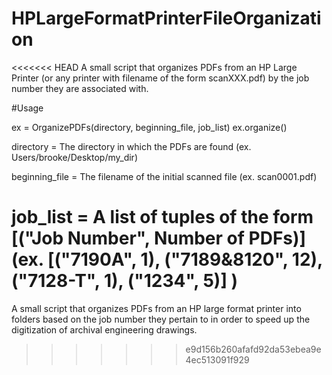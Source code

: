 # HPLargeFormatPrinterFileOrganization
<<<<<<< HEAD
A small script that organizes PDFs from an HP Large Printer
(or any printer with filename of the form scanXXX.pdf) by the job
number they are associated with.

#Usage

ex = OrganizePDFs(directory, beginning_file,
                  job_list)
ex.organize()

directory = The directory in which the PDFs are found (ex. Users/brooke/Desktop/my_dir)

beginning_file = The filename of the initial scanned file (ex. scan0001.pdf)

job_list = A list of tuples of the form [("Job Number", Number of PDFs)]
(ex. [("7190A", 1), ("7189&8120", 12), ("7128-T", 1), ("1234", 5)] )
=======

A small script that organizes PDFs from an HP large format printer into folders based on the job number they pertain to in order to speed up the digitization of archival engineering drawings.
>>>>>>> e9d156b260afafd92da53ebea9e4ec513091f929
